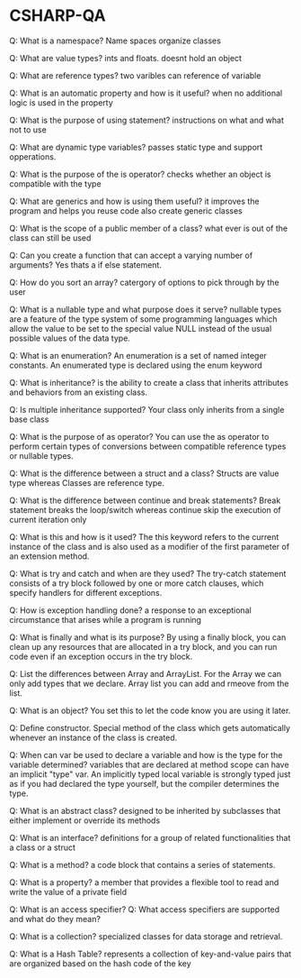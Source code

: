 # CSHARP-QA

Q: What is a namespace?
Name spaces organize classes

Q: What are value types?
ints and floats. doesnt hold an object

Q: What are reference types?
two varibles can reference of variable

Q: What is an automatic property and how is it useful?
when no additional logic is used in the property

Q: What is the purpose of using statement?
instructions on what and what not to use

Q: What are dynamic type variables?
passes static type and support opperations. 

Q: What is the purpose of the is operator?
checks whether an object is compatible with the type

Q: What are generics and how is using them useful?
it improves the program and helps you reuse code also create generic classes

Q: What is the scope of a public member of a class?
what ever is out of the class can still be used 

Q: Can you create a function that can accept a varying number of arguments?
Yes thats a if else statement. 

Q: How do you sort an array?
catergory of options to pick through by the user

Q: What is a nullable type and what purpose does it serve?
nullable types are a feature of the type system of some programming languages which allow the value to be set to the special value NULL instead of the usual possible values of the data type.

Q: What is an enumeration?
An enumeration is a set of named integer constants. An enumerated type is declared using the enum keyword

Q: What is inheritance?
is the ability to create a class that inherits attributes and behaviors from an existing class.

Q: Is multiple inheritance supported?
Your class only inherits from a single base class

Q: What is the purpose of as operator?
You can use the as operator to perform certain types of conversions between compatible reference types or nullable types.

Q: What is the difference between a struct and a class?
Structs are value type whereas Classes are reference type.

Q: What is the difference between continue and break statements?
Break statement breaks the loop/switch whereas continue skip the execution of current iteration only 

Q: What is this and how is it used?
The this keyword refers to the current instance of the class and is also used as a modifier of the first parameter of an extension method.

Q: What is try and catch and when are they used?
The try-catch statement consists of a try block followed by one or more catch clauses, which specify handlers for different exceptions.

Q: How is exception handling done?
 a response to an exceptional circumstance that arises while a program is running
 
Q: What is finally and what is its purpose?
By using a finally block, you can clean up any resources that are allocated in a try block, and you can run code even if an exception occurs in the try block.

Q: List the differences between Array and ArrayList.
For the Array we can only add types that we declare. Array list you can add and rmeove from the list.

Q: What is an object?
You set this to let the code know you are using it later.

Q: Define constructor.
Special method of the class which gets automatically whenever an instance of the class is created.

Q: When can var be used to declare a variable and how is the type for the variable determined?
variables that are declared at method scope can have an implicit "type" var. An implicitly typed local variable is strongly typed just as if you had declared the type yourself, but the compiler determines the type.

Q: What is an abstract class?
designed to be inherited by subclasses that either implement or override its methods

Q: What is an interface?
definitions for a group of related functionalities that a class or a struct 

Q: What is a method?
 a code block that contains a series of statements.
 
Q: What is a property?
a member that provides a flexible tool to read and write the value of a private field

Q: What is an access specifier?
Q: What access specifiers are supported and what do they mean?

Q: What is a collection?
specialized classes for data storage and retrieval. 

Q: What is a Hash Table?
represents a collection of key-and-value pairs that are organized based on the hash code of the key
